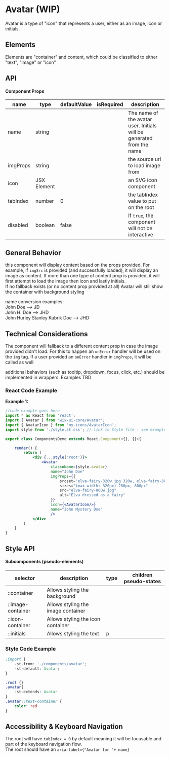 # Avatar (WIP)

Avatar is a type of "icon" that represents a user, either as an image, icon or initials.


## Elements

Elements are "container" and content, which could be classified to either "text", "image" or "icon"


## API

#### Component Props

| name | type | defaultValue | isRequired | description |
| -- | -- | -- | -- | -- |
| name | string  |  |  | The name of the avatar user. Initials will be generated from the name    |
| imgProps | string  |  |  | the source url to load image from |
| icon | JSX Element |  |  | an SVG icon component  |
| tabIndex | number | 0 |  | the tabIndex value to put on the root  |
| disabled | boolean | false |  | If `true`, the component will not be interactive |



## General Behavior
this component will display content based on the props provided. For example, if `imgSrc` is provided (and successfully loaded), it will display an image as content. If more than one type of content prop is provided, it will first attempt to load the image then icon and lastly initials.<br>
If no fallback exists (or no content prop provided at all) Avatar will still show the container with background styling

name conversion examples: 
<br/> John Doe --> JD 
<br/> John H. Doe --> JHD 
<br/> John Hurley Stanley Kubrik Doe --> JHD

## Technical Considerations
The component will fallback to a different content prop in case the image provided didn't load. For this to happen an `onError` handler will be used on the `img` tag. If a user provided an `onError` handler in `imgProps`, it will be called as well

additional behaviors (such as tooltip, dropdown, focus, click, etc.) should be implemented in wrappers. Examples TBD

### React Code Example

**Example 1:**

```jsx
//code example goes here
import * as React from 'react';
import { Avatar } from 'wix-ui-core/Avatar';
import { AvatarIcon } from 'my-icons/AvatarIcon';
import style from './style.st.css'; // link to Style file - see examples of style files below

export class ComponentsDemo extends React.Component<{}, {}>{

    render() {
        return (
            <div {...style('root')}>
                <Avatar
                    classnName={style.avatar}
                    name="John Doe"
                    imgProps={{
                        srcset="elva-fairy-320w.jpg 320w, elva-fairy-800w.jpg 800w"
                        sizes="(max-width: 320px) 280px, 800px"
                        src="elva-fairy-800w.jpg"
                        alt="Elva dressed as a fairy"
                    }}
                    icon={<AvatarIcon/>}
                    name="John Mystery Doe"
                    />
            </div>
        )
    }
}
```


## Style API

#### Subcomponents (pseudo-elements)

| selector | description  | type | children pseudo-states |
| -- | -- | -- | -- |
| ::container | Allows styling the background |  |  |
| ::image-container | Allows styling the image container |  |  |
| ::icon-container | Allows styling the icon container |  |  |
| ::initials | Allows styling the text | p |  |


### Style Code Example

```css
:import {
    -st-from: './components/avatar'; 
    -st-default: Avatar;
}

.root {}
.avatar{
    -st-extends: Avatar
}
.avatar::text-container {
    color: red
}
```

## Accessibility & Keyboard Navigation
The root will have `tabIndex = 0` by default meaning it will be focusable and part of the keyboard navigation flow.<br>
The root should have an `aria-label={"Avatar for "+ name}`<br>

